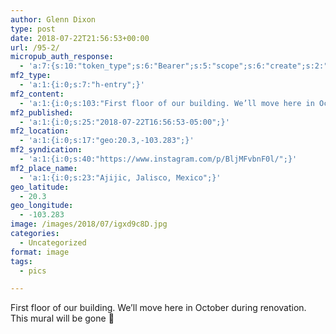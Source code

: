 ```yaml
---
author: Glenn Dixon
type: post
date: 2018-07-22T21:56:53+00:00
url: /95-2/
micropub_auth_response:
  - 'a:7:{s:10:"token_type";s:6:"Bearer";s:5:"scope";s:6:"create";s:2:"me";s:28:"https://glenn.thedixons.net/";s:9:"issued_by";s:55:"https://glenn.thedixons.net/wp-json/indieauth/1.0/token";s:9:"client_id";s:23:"https://ownyourgram.com";s:9:"issued_at";i:1532300352;s:4:"user";i:1;}'
mf2_type:
  - 'a:1:{i:0;s:7:"h-entry";}'
mf2_content:
  - 'a:1:{i:0;s:103:"First floor of our building. We’ll move here in October during renovation. This mural will be gone :(";}'
mf2_published:
  - 'a:1:{i:0;s:25:"2018-07-22T16:56:53-05:00";}'
mf2_location:
  - 'a:1:{i:0;s:17:"geo:20.3,-103.283";}'
mf2_syndication:
  - 'a:1:{i:0;s:40:"https://www.instagram.com/p/BljMFvbnF0l/";}'
mf2_place_name:
  - 'a:1:{i:0;s:23:"Ajijic, Jalisco, Mexico";}'
geo_latitude:
  - 20.3
geo_longitude:
  - -103.283
image: /images/2018/07/igxd9c8D.jpg
categories:
  - Uncategorized
format: image
tags:
  - pics

---
```

First floor of our building. We’ll move here in October during renovation. This mural will be gone 🙁